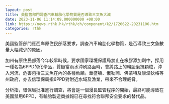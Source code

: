 ```yaml
---
layout: post
title: 美監管部門調查汽車輪胎化學物質是否導致三文魚大減
date: 2023-11-06 11:14:09.000000000 +08:00
link: https://news.rthk.hk/rthk/ch/component/k2/1726622-20231106.htm
categories: rthk
---
```


美國監管部門應西岸原住民部落要求，調查汽車輪胎化學物質，是否導致三文魚數量大幅減少的原因。

加州有原住民部落今年較早時候，要求國家環境保護局禁止在橡膠添加劑中，採用一種名為6PPD的化學品，質疑當雨水沖刷路面時，會將路上的輪胎磨損顆粒，沖入河流，危害包括三文魚在內的各種魚類。華盛頓、俄勒岡、佛蒙特及康涅狄格等州政府，亦去信環保局指6PPD對附近水域及漁業，帶來不合理威脅。

分析指，環保局批准進行調查，將會是一個漫長監管程序的開始，最終可能導致在美國禁用6PPD，有輪胎製造商據報已在尋找符合聯邦安全要求的替代品。
